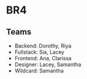 # BR4

## Teams
* Backend: Dorothy, Riya
* Fullstack: Sia, Lacey
* Frontend: Ana, Clarissa
* Designer: Lacey, Samantha
* Wildcard: Samantha
